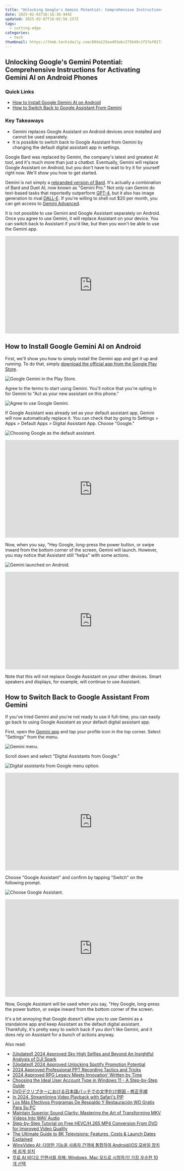 ```yaml
---
title: "Unlocking Google's Gemini Potential: Comprehensive Instructions for Activating Gemini AI on Android Phones"
date: 2025-02-01T16:16:30.944Z
updated: 2025-02-07T16:02:56.157Z
tags:
  - cutting-edge
categories:
  - tech
thumbnail: https://thmb.techidaily.com/89da125ea493abc275649c1f57ef017273ab0d0d83c11a51da5e1af69c65adca.png
---
```


## Unlocking Google's Gemini Potential: Comprehensive Instructions for Activating Gemini AI on Android Phones

### Quick Links

* [How to Install Google Gemini AI on Android](https://fox-blue.techidaily.com/mastering-the-name-game-for-top-podcast-titles/)
* [How to Switch Back to Google Assistant From Gemini](https://buynow-info.techidaily.com/expert-analysis-of-the-lg-k51-smartphone-attractive-aesthetics-overshadowed-by-poor-processing-speed/)

### Key Takeaways

* Gemini replaces Google Assistant on Android devices once installed and cannot be used separately.
* It is possible to switch back to Google Assistant from Gemini by changing the default digital assistant app in settings.

 Google Bard was replaced by Gemini, the company's latest and greatest AI tool, and it's much more than just a chatbot. Eventually, Gemini will replace Google Assistant on Android, but you don't have to wait to try it for yourself right now. We'll show you how to get started.

 Gemini is not simply a [rebranded version of Bard](https://location-social.techidaily.com/does-find-my-friends-work-on-vivo-x90s-drfone-by-drfone-virtual-android/). It's actually a combination of Bard and Duet AI, now known as "Gemini Pro." Not only can Gemini do text-based tasks that reportedly outperform [GPT-4](https://extra-support.techidaily.com/new-pictorial-perfection-proven-techniques-for-stunning-photos/), but it also has image generation to rival [DALL-E](https://extra-guidance.techidaily.com/step-by-step-process-for-gradual-audio-fading-in-premiere-for-2024/). If you're willing to shell out $20 per month, you can get access to [Gemini Advanced](https://gemini.google.com/advanced?utm%5Fsource=gemini&utm%5Fmedium=web&utm%5Fcampaign=gemini%5Fadvanced%5Fannounce%5Fsh).

 It is not possible to use Gemini and Google Assistant separately on Android. Once you agree to use Gemini, it will replace Assistant on your device. You can switch back to Assistant if you'd like, but then you won't be able to use the Gemini app.

<!-- affiliate ads begin -->
<iframe width="560" height="315" src="https://www.youtube.com/embed/gMS5pm0SQlQ?si=gasOo6p2agrVlIb7" title="YouTube video player" frameborder="0" allow="accelerometer; autoplay; clipboard-write; encrypted-media; gyroscope; picture-in-picture; web-share" referrerpolicy="strict-origin-when-cross-origin" allowfullscreen></iframe>
<!-- affiliate ads end -->

##  How to Install Google Gemini AI on Android

 First, we'll show you how to simply install the Gemini app and get it up and running. To do that, simply [download the official app from the Google Play Store](https://www.anrdoezrs.net/links/3607085/type/dlg/sid/UUhtgUeUpU2002013/https://play.google.com/store/apps/details?id=com.google.android.apps.bard).

![Google Gemini in the Play Store.](https://static1.howtogeekimages.com/wordpress/wp-content/uploads/2024/02/screenshot_20240214-101024.png) 

 Agree to the terms to start using Gemini. You'll notice that you're opting in for Gemini to "Act as your new assistant on this phone."

![Agree to use Google Gemini.](https://static1.howtogeekimages.com/wordpress/wp-content/uploads/2024/02/screenshot_20240214-104251.png) 

 If Google Assistant was already set as your default assistant app, Gemini will now automatically replace it. You can check that by going to Settings > Apps > Default Apps > Digital Assistant App. Choose "Google."

![Choosing Google as the default assistant.](https://static1.howtogeekimages.com/wordpress/wp-content/uploads/2024/02/screenshot_20240214-102640.png) 

<!-- affiliate ads begin -->
<iframe width="560" height="315" src="https://www.youtube.com/embed/K4lRBnNnd9k?si=5e0MbdOz-fF6Ry_k" title="YouTube video player" frameborder="0" allow="accelerometer; autoplay; clipboard-write; encrypted-media; gyroscope; picture-in-picture; web-share" referrerpolicy="strict-origin-when-cross-origin" allowfullscreen></iframe>
<!-- affiliate ads end -->

 Now, when you say, "Hey Google, long-press the power button, or swipe inward from the bottom corner of the screen, Gemini will launch. However, you may notice that Assistant still "helps" with some actions.

![Gemini launched on Android.](https://static1.howtogeekimages.com/wordpress/wp-content/uploads/2024/02/screenshot_20240214-102948.png) 

<!-- affiliate ads begin -->
<iframe width="560" height="315" src="https://www.youtube.com/embed/RJNYTGHVlLc?si=lhdUUVYMVQjzHXBh" title="YouTube video player" frameborder="0" allow="accelerometer; autoplay; clipboard-write; encrypted-media; gyroscope; picture-in-picture; web-share" referrerpolicy="strict-origin-when-cross-origin" allowfullscreen></iframe>
<!-- affiliate ads end -->

 Note that this will not replace Google Assistant on your other devices. Smart speakers and displays, for example, will continue to use Assistant.

##  How to Switch Back to Google Assistant From Gemini

 If you've tried Gemini and you're not ready to use it full-time, you can easily go back to using Google Assistant as your default digital assistant app.

 First, open the [Gemini app](https://www.anrdoezrs.net/links/3607085/type/dlg/sid/UUhtgUeUpU2002013/https://play.google.com/store/apps/details?id=com.google.android.apps.bard) and tap your profile icon in the top corner. Select "Settings" from the menu.

![Gemini menu.](https://static1.howtogeekimages.com/wordpress/wp-content/uploads/2024/02/screenshot_20240214-103410.png) 

 Scroll down and select "Digital Assistants from Google."

![Digital assistants from Google menu option.](https://static1.howtogeekimages.com/wordpress/wp-content/uploads/2024/02/screenshot_20240214-103440.png) 

<!-- affiliate ads begin -->
<iframe width="560" height="315" src="https://www.youtube.com/embed/GU08CQVsZz0?si=V-SvPfzRsQysMS0e" title="YouTube video player" frameborder="0" allow="accelerometer; autoplay; clipboard-write; encrypted-media; gyroscope; picture-in-picture; web-share" referrerpolicy="strict-origin-when-cross-origin" allowfullscreen></iframe>
<!-- affiliate ads end -->

 Choose "Google Assistant" and confirm by tapping "Switch" on the following prompt.

![Choose Google Assistant.](https://static1.howtogeekimages.com/wordpress/wp-content/uploads/2024/02/screenshot_20240214-105032.png) 

<!-- affiliate ads begin -->
<iframe width="560" height="315" src="https://www.youtube.com/embed/LdVT_-3gESA?si=_HfjpbUEHSRKTXjt" title="YouTube video player" frameborder="0" allow="accelerometer; autoplay; clipboard-write; encrypted-media; gyroscope; picture-in-picture; web-share" referrerpolicy="strict-origin-when-cross-origin" allowfullscreen></iframe>
<!-- affiliate ads end -->

 Now, Google Assistant will be used when you say, "Hey Google, long-press the power button, or swipe inward from the bottom corner of the screen.

 It's a bit annoying that Google doesn't allow you to use Gemini as a standalone app and keep Assistant as the default digital assistant. Thankfully, it's pretty easy to switch back if you don't like Gemini, and it does rely on Assistant for a bunch of actions anyway.

<ins class="adsbygoogle"
     style="display:block"
     data-ad-format="autorelaxed"
     data-ad-client="ca-pub-7571918770474297"
     data-ad-slot="1223367746"></ins>

<ins class="adsbygoogle"
     style="display:block"
     data-ad-client="ca-pub-7571918770474297"
     data-ad-slot="8358498916"
     data-ad-format="auto"
     data-full-width-responsive="true"></ins>

<span class="atpl-alsoreadstyle">Also read:</span>
<div><ul>
<li><a href="https://article-files.techidaily.com/updated-2024-approved-sky-high-selfies-and-beyond-an-insightful-analysis-of-dji-spark/"><u>[Updated] 2024 Approved Sky High Selfies and Beyond An Insightful Analysis of DJI Spark</u></a></li>
<li><a href="https://article-knowledge.techidaily.com/updated-2024-approved-unlocking-spotify-promotion-potential/"><u>[Updated] 2024 Approved Unlocking Spotify Promotion Potential</u></a></li>
<li><a href="https://screen-sharing-recording.techidaily.com/2024-approved-professional-ppt-recording-tactics-and-tricks/"><u>2024 Approved Professional PPT Recording Tactics and Tricks</u></a></li>
<li><a href="https://desktop-recording.techidaily.com/2024-approved-rpg-legacy-meets-innovation-written-by-time/"><u>2024 Approved RPG Legacy Meets Innovation' Written by Time</u></a></li>
<li><a href="https://win-top.techidaily.com/choosing-the-ideal-user-account-type-in-windows-11-a-step-by-step-guide/"><u>Choosing the Ideal User Account Type in Windows 11 - A Step-by-Step Guide</u></a></li>
<li><a href="https://techtrends.techidaily.com/1725288959075-dvd/"><u>DVDデクリプターにおける日本語パッチでの文字化け原因・修正手順</u></a></li>
<li><a href="https://some-approaches.techidaily.com/in-2024-streamlining-video-playback-with-safaris-pip/"><u>In 2024, Streamlining Video Playback with Safari's PIP</u></a></li>
<li><a href="https://win-bits.techidaily.com/los-mas-efectivos-programas-de-respaldo-y-restauracion-wd-gratis-para-su-pc/"><u>Los Más Efectivos Programas De Respaldo Y Restauración WD Gratis Para Su PC</u></a></li>
<li><a href="https://techtrends.techidaily.com/maintain-superior-sound-clarity-mastering-the-art-of-transforming-mkv-videos-into-wav-audio/"><u>Maintain Superior Sound Clarity: Mastering the Art of Transforming MKV Videos Into WAV Audio</u></a></li>
<li><a href="https://techtrends.techidaily.com/step-by-step-tutorial-on-free-hevch265-mp4-conversion-from-dvd-for-improved-video-quality/"><u>Step-by-Step Tutorial on Free HEVC/H.265 MP4 Conversion From DVD for Improved Video Quality</u></a></li>
<li><a href="https://techtrends.techidaily.com/the-ultimate-guide-to-8k-televisions-features-costs-and-launch-dates-explained/"><u>The Ultimate Guide to 8K Televisions: Features, Costs & Launch Dates Explained</u></a></li>
<li><a href="https://techtrends.techidaily.com/1725288746647-winxvideo-ai-androidios/"><u>WinxVideo AI: 다양한 기능을 사용자 간격에 통합하여 Android/iOS 모바일 장치에 쉽게 설치</u></a></li>
<li><a href="https://techtrends.techidaily.com/1725289881166-ai-windows-mac-10/"><u>무료 AI 비디오 인핸서를 위해: Windows, Mac 모드로 시청하기! 가장 우수한 10개 선택</u></a></li>
</ul></div>

